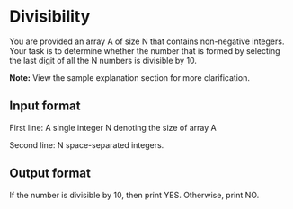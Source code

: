 # Divisibility

You are provided an array A of size N that contains non-negative integers. Your task is to determine whether the number that is formed by selecting the last digit of all the N numbers is divisible by 10.

**Note:** View the sample explanation section for more clarification.

## Input format

First line: A single integer N denoting the size of array A

Second line: N space-separated integers.

## Output format

If the number is divisible by 10, then print YES. Otherwise, print NO.
